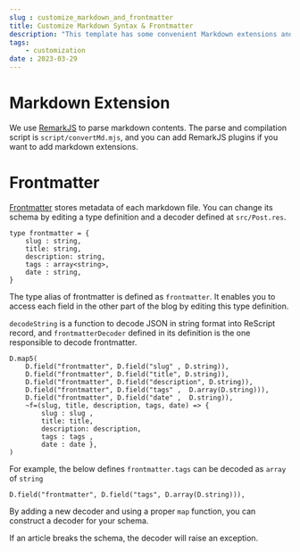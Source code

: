 ```yaml
---
slug : customize_markdown_and_frontmatter
title: Customize Markdown Syntax & Frontmatter
description: "This template has some convenient Markdown extensions and schema of frontmatter. But how can we go beyond? This page explains to extend Markdown syntax and edit frontmatter schema."
tags:
    - customization
date : 2023-03-29
---
```


# Markdown Extension

We use [RemarkJS](https://github.com/remarkjs) to parse markdown contents. The parse and compilation script is `script/convertMd.mjs`, and you can add RemarkJS plugins if you want to add markdown extensions.

# Frontmatter

[Frontmatter](how_to_markdown#frontmatter) stores metadata of each markdown file. You can change its schema by editing a type definition and a decoder defined at `src/Post.res`.

```res
type frontmatter = {
    slug : string,
    title: string,
    description: string,
    tags : array<string>,
    date : string,
}
```

The type alias of frontmatter is defined as `frontmatter`. It enables you to access each field in the other part of the blog by editing this type definition.

`decodeString` is a function to decode JSON in string format into ReScript record, and `frontmatterDecoder` defined in its definition is the one responsible to decode frontmatter.

```res
D.map5(
    D.field("frontmatter", D.field("slug" , D.string)),
    D.field("frontmatter", D.field("title", D.string)),
    D.field("frontmatter", D.field("description", D.string)),
    D.field("frontmatter", D.field("tags" ,  D.array(D.string))),
    D.field("frontmatter", D.field("date" ,  D.string)),
    ~f=(slug, title, description, tags, date) => {
        slug : slug ,
        title: title,
        description: description,
        tags : tags ,
        date : date },
)
```

For example, the below defines `frontmatter.tags` can be decoded as `array` of `string`

```res
D.field("frontmatter", D.field("tags", D.array(D.string))),
```

By adding a new decoder and using a proper `map` function, you can construct a decoder for your schema.

If an article breaks the schema, the decoder will raise an exception.
